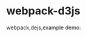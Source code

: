 # webpack-d3js
webpack,dejs,example
demo:
<img src="http://gtms02.alicdn.com/tps/i2/TB12WbwLVXXXXXPapXXBzHSHXXX-990-361.png" alt="">
